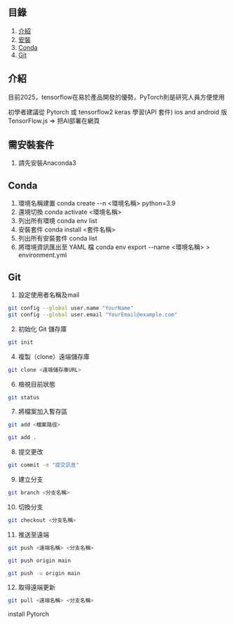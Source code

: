 


## 目錄
1. [介紹](#介紹)
2. [安裝](#需安裝套件)
3. [Conda](#conda)
4. [Git](#git)
## 介紹
目前2025，tensorflow在易於產品開發的優勢，PyTorch則是研究人員方便使用

初學者建議從 Pytorch 或 tensorflow2 keras 學習(API 套件)
ios and android 版 
TensorFlow.js => 把AI部署在網頁

## 需安裝套件
1. 請先安裝Anaconda3

## Conda
1. 環境名稱建置
conda create --n <環境名稱> python=3.9
2. 還境切換
conda activate <環境名稱>
3. 列出所有環境
conda env list
4. 安裝套件
conda install <套件名稱>
5. 列出所有安裝套件
conda list
6. 將環境資訊匯出至 YAML 檔
conda env export --name <環境名稱> > environment.yml

## Git
1. 設定使用者名稱及mail
```bash
git config --global user.name "YourName"
git config --global user.email "YourEmail@example.com"
```
2. 初始化 Git 儲存庫
```bash
git init
```
4. 複製（clone）遠端儲存庫
```bash
git clone <遠端儲存庫URL>
```
6. 檢視目前狀態
```bash
git status
```
7. 將檔案加入暫存區
```bash
git add <檔案路徑>
```
```bash
git add .
```
8. 提交更改
```bash
git commit -m "提交訊息"
```
9. 建立分支
```bash
git branch <分支名稱>
```
10. 切換分支
```bash
git checkout <分支名稱>
```
11. 推送至遠端
```bash
git push <遠端名稱> <分支名稱>
```
```bash
git push origin main
```
```bash
git push -u origin main
```

12. 取得遠端更新
```bash
git pull <遠端名稱> <分支名稱>
```








install Pytorch 

# 
